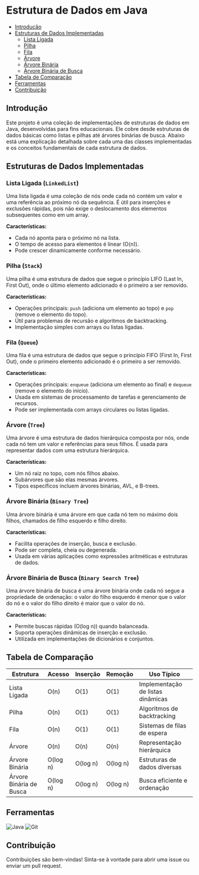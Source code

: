 # Estrutura de Dados em Java

- [Introdução](#introdução)
- [Estruturas de Dados Implementadas](#estruturas-de-dados-implementadas)
  - [Lista Ligada](#lista-ligada)
  - [Pilha](#pilha)
  - [Fila](#fila)
  - [Árvore](#árvore)
  - [Árvore Binária](#árvore-binária)
  - [Árvore Binária de Busca](#árvore-binária-de-busca)
- [Tabela de Comparação](#tabela-de-comparação)
- [Ferramentas](#ferramentas)
- [Contribuição](#contribuição)

## Introdução

Este projeto é uma coleção de implementações de estruturas de dados em Java, desenvolvidas para fins educacionais. Ele cobre desde estruturas de dados básicas como listas e pilhas até árvores binárias de busca. Abaixo está uma explicação detalhada sobre cada uma das classes implementadas e os conceitos fundamentais de cada estrutura de dados.

## Estruturas de Dados Implementadas

### Lista Ligada (`LinkedList`)
Uma lista ligada é uma coleção de nós onde cada nó contém um valor e uma referência ao próximo nó da sequência. É útil para inserções e exclusões rápidas, pois não exige o deslocamento dos elementos subsequentes como em um array.

**Características:**
- Cada nó aponta para o próximo nó na lista.
- O tempo de acesso para elementos é linear (O(n)).
- Pode crescer dinamicamente conforme necessário.

### Pilha (`Stack`)
Uma pilha é uma estrutura de dados que segue o princípio LIFO (Last In, First Out), onde o último elemento adicionado é o primeiro a ser removido.

**Características:**
- Operações principais: `push` (adiciona um elemento ao topo) e `pop` (remove o elemento do topo).
- Útil para problemas de recursão e algoritmos de backtracking.
- Implementação simples com arrays ou listas ligadas.

### Fila (`Queue`)
Uma fila é uma estrutura de dados que segue o princípio FIFO (First In, First Out), onde o primeiro elemento adicionado é o primeiro a ser removido.

**Características:**
- Operações principais: `enqueue` (adiciona um elemento ao final) e `dequeue` (remove o elemento do início).
- Usada em sistemas de processamento de tarefas e gerenciamento de recursos.
- Pode ser implementada com arrays circulares ou listas ligadas.

### Árvore (`Tree`)
Uma árvore é uma estrutura de dados hierárquica composta por nós, onde cada nó tem um valor e referências para seus filhos. É usada para representar dados com uma estrutura hierárquica.

**Características:**
- Um nó raiz no topo, com nós filhos abaixo.
- Subárvores que são elas mesmas árvores.
- Tipos específicos incluem árvores binárias, AVL, e B-trees.

### Árvore Binária (`Binary Tree`)
Uma árvore binária é uma árvore em que cada nó tem no máximo dois filhos, chamados de filho esquerdo e filho direito.

**Características:**
- Facilita operações de inserção, busca e exclusão.
- Pode ser completa, cheia ou degenerada.
- Usada em várias aplicações como expressões aritméticas e estruturas de dados.

### Árvore Binária de Busca (`Binary Search Tree`)
Uma árvore binária de busca é uma árvore binária onde cada nó segue a propriedade de ordenação: o valor do filho esquerdo é menor que o valor do nó e o valor do filho direito é maior que o valor do nó.

**Características:**
- Permite buscas rápidas (O(log n)) quando balanceada.
- Suporta operações dinâmicas de inserção e exclusão.
- Utilizada em implementações de dicionários e conjuntos.

## Tabela de Comparação

| Estrutura                | Acesso   | Inserção | Remoção  | Uso Típico                        |
|--------------------------|----------|----------|----------|-----------------------------------|
| Lista Ligada             | O(n)     | O(1)     | O(1)     | Implementação de listas dinâmicas |
| Pilha                    | O(n)     | O(1)     | O(1)     | Algoritmos de backtracking        |
| Fila                     | O(n)     | O(1)     | O(1)     | Sistemas de filas de espera       |
| Árvore                   | O(n)     | O(n)     | O(n)     | Representação hierárquica         |
| Árvore Binária           | O(log n) | O(log n) | O(log n) | Estruturas de dados diversas      |
| Árvore Binária de Busca  | O(log n) | O(log n) | O(log n) | Busca eficiente e ordenação       |

## Ferramentas

![Java](https://img.shields.io/badge/java-%23ED8B00.svg?style=for-the-badge&logo=openjdk&logoColor=white)
![Git](https://img.shields.io/badge/GIT-E44C30?style=for-the-badge&logo=git&logoColor=white)

## Contribuição

Contribuições são bem-vindas! Sinta-se à vontade para abrir uma issue ou enviar um pull request.
